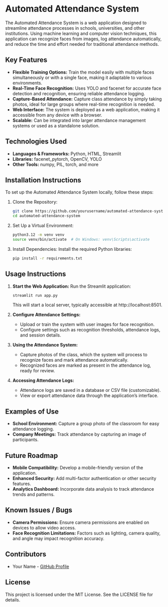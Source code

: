 
# Automated Attendance System

The Automated Attendance System is a web application designed to streamline attendance processes in schools, universities, and other institutions. Using machine learning and computer vision techniques, this application can recognize faces from images, log attendance automatically, and reduce the time and effort needed for traditional attendance methods.

## Key Features

- **Flexible Training Options:** Train the model easily with multiple faces simultaneously or with a single face, making it adaptable to various environments.
- **Real-Time Face Recognition:** Uses YOLO and facenet for accurate face detection and recognition, ensuring reliable attendance logging.
- **Capture-Based Attendance:** Capture class attendance by simply taking photos, ideal for large groups where real-time recognition is needed.
- **Web Interface:** The system is deployed as a web application, making it accessible from any device with a browser.
- **Scalable:** Can be integrated into larger attendance management systems or used as a standalone solution.

## Technologies Used

- **Languages & Frameworks:** Python, HTML, Streamlit
- **Libraries:** facenet_pytorch, OpenCV, YOLO
- **Other Tools:** numpy, PIL, torch, and more

## Installation Instructions

To set up the Automated Attendance System locally, follow these steps:

1. Clone the Repository:

    ```bash
    git clone https://github.com/yourusername/automated-attendance-system.git
    cd automated-attendance-system
    ```

2. Set Up a Virtual Environment:

    ```bash
    python3.12 -m venv venv
    source venv/bin/activate  # On Windows: venv\Scripts\activate
    ```

3. Install Dependencies: Install the required Python libraries:

    ```bash
    pip install -r requirements.txt
    ```

## Usage Instructions

1. **Start the Web Application:** Run the Streamlit application:

    ```bash
    streamlit run app.py
    ```

    This will start a local server, typically accessible at http://localhost:8501.

2. **Configure Attendance Settings:**
    - Upload or train the system with user images for face recognition.
    - Configure settings such as recognition thresholds, attendance logs, and session details.

3. **Using the Attendance System:**
    - Capture photos of the class, which the system will process to recognize faces and mark attendance automatically.
    - Recognized faces are marked as present in the attendance log, ready for review.

4. **Accessing Attendance Logs:**
    - Attendance logs are saved in a database or CSV file (customizable).
    - View or export attendance data through the application’s interface.

## Examples of Use

- **School Environment:** Capture a group photo of the classroom for easy attendance logging.
- **Company Meetings:** Track attendance by capturing an image of participants.

## Future Roadmap

- **Mobile Compatibility:** Develop a mobile-friendly version of the application.
- **Enhanced Security:** Add multi-factor authentication or other security features.
- **Analytics Dashboard:** Incorporate data analysis to track attendance trends and patterns.

## Known Issues / Bugs

- **Camera Permissions:** Ensure camera permissions are enabled on devices to allow video access.
- **Face Recognition Limitations:** Factors such as lighting, camera quality, and angle may impact recognition accuracy.

## Contributors

- Your Name - [GitHub Profile](https://github.com/yourusername)

## License

This project is licensed under the MIT License. See the LICENSE file for details.

